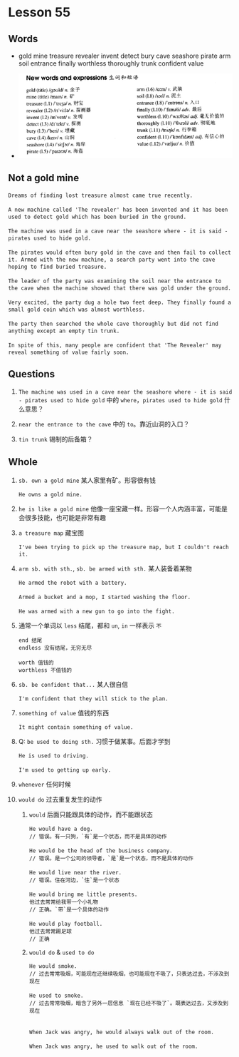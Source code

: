 # Lesson 55

## Words

- gold mine treasure revealer invent detect bury cave seashore pirate arm soil entrance finally worthless thoroughly trunk confident value

- ![Words](../../../Images/Part2/06/words-55.png)

## Not a gold mine

```
Dreams of finding lost treasure almost came true recently.

A new machine called 'The revealer' has been invented and it has been used to detect gold which has been buried in the ground.

The machine was used in a cave near the seashore where - it is said - pirates used to hide gold.

The pirates would often bury gold in the cave and then fail to collect it. Armed with the new machine, a search party went into the cave hoping to find buried treasure.

The leader of the party was examining the soil near the entrance to the cave when the machine showed that there was gold under the ground.

Very excited, the party dug a hole two feet deep. They finally found a small gold coin which was almost worthless.

The party then searched the whole cave thoroughly but did not find anything except an empty tin trunk.

In spite of this, many people are confident that 'The Revealer' may reveal something of value fairly soon.
```

## Questions

1. `The machine was used in a cave near the seashore where - it is said - pirates used to hide gold` 中的 `where`，`pirates used to hide gold` 什么意思？

2. `near the entrance to the cave` 中的 `to`。靠近山洞的入口？

3. `tin trunk` 锡制的后备箱？

## Whole

1. `sb. own a gold mine` 某人家里有矿。形容很有钱

   ```
   He owns a gold mine.
   ```

2. `he is like a gold mine` 他像一座宝藏一样。形容一个人内涵丰富，可能是会很多技能，也可能是非常有趣

3. `a treasure map` 藏宝图

   ```
   I've been trying to pick up the treasure map, but I couldn't reach it.
   ```

4. `arm sb. with sth.`, `sb. be armed with sth.` 某人装备着某物

   ```
   He armed the robot with a battery.

   Armed a bucket and a mop, I started washing the floor.

   He was armed with a new gun to go into the fight.
   ```

5. 通常一个单词以 `less` 结尾，都和 `un`, `in` 一样表示 `不`

   ```
   end 结尾
   endless 没有结尾，无穷无尽

   worth 值钱的
   worthless 不值钱的
   ```

6. `sb. be confident that...` 某人很自信

   ```
   I'm confident that they will stick to the plan.
   ```

7. `something of value` 值钱的东西

   ```
   It might contain something of value.
   ```

8. Q: `be used to doing sth.` 习惯于做某事。后面才学到

   ```
   He is used to driving.

   I'm used to getting up early.
   ```

9. `whenever` 任何时候

10. `would do` 过去重复发生的动作

    1. `would` 后面只能跟具体的动作，而不能跟状态

       ```
       He would have a dog.
       // 错误。有一只狗，`有`是一个状态，而不是具体的动作

       He would be the head of the business company.
       // 错误。是一个公司的领导者，`是`是一个状态，而不是具体的动作

       He would live near the river.
       // 错误。住在河边，`住`是一个状态

       He would bring me little presents.
       他过去常常给我带一个小礼物
       // 正确。`带`是一个具体的动作

       He would play football.
       他过去常常踢足球
       // 正确
       ```

    2. `would do` & `used to do`

       ```
       He would smoke.
       // 过去常常吸烟，可能现在还继续吸烟，也可能现在不吸了，只表达过去，不涉及到现在

       He used to smoke.
       // 过去常常吸烟，暗含了另外一层信息 `现在已经不吸了`。既表达过去，又涉及到现在


       When Jack was angry, he would always walk out of the room.

       When Jack was angry, he used to walk out of the room.
       ```
